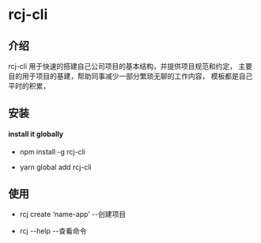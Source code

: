 # rcj-cli

## 介绍
rcj-cli 用于快速的搭建自己公司项目的基本结构，并提供项目规范和约定，
 主要目的用于项目的基建，帮助同事减少一部分繁琐无聊的工作内容， 
 模板都是自己平时的积累，

## 安装
#### install it globally

+ npm install -g rcj-cli

+ yarn global add rcj-cli

## 使用

+ rcj create ‘name-app’ --创建项目

+ rcj --help --查看命令


